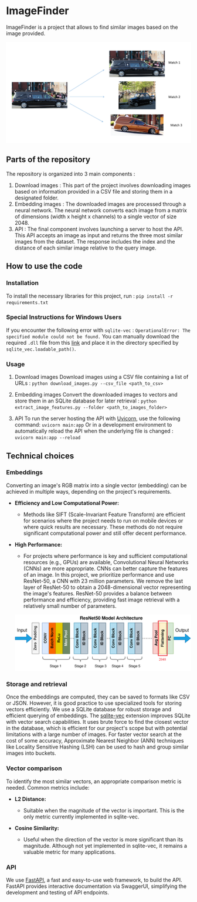 
# ImageFinder

ImageFinder is a project that allows to find similar images based on the image provided.

![matching](assets/matching.png)

## Parts of the repository
The repository is organized into 3 main components :
1. Download images : This part of the project involves downloading images based on information provided in a CSV file and storing them in a designated folder.
2. Embedding images : The downloaded images are processed through a neural network. The neural network converts each image from a matrix of dimensions (width x height x channels) to a single vector of size 2048.
3. API : The final component involves launching a server to host the API. This API accepts an image as input and returns the three most similar images from the dataset. The response includes the index and the distance of each similar image relative to the query image.

## How to use the code

### Installation
To install the necessary libraries for this project, run :
`pip install -r requirements.txt`

### Special Instructions for Windows Users
If you encounter the following error with `sqlite-vec` : 
`OperationalError: The specified module could not be found.`
You can manually download the required `.dll` file from this [link](https://github.com/asg017/sqlite-vec/releases/download/v0.0.1-alpha.37/vec0.dll) and place it in the directory specified by `sqlite_vec.loadable_path()`.

### Usage

1. Download images
Download images using a CSV file containing a list of URLs :
`python download_images.py --csv_file <path_to_csv>`

2. Embedding images
Convert the downloaded images to vectors and store them in an SQLite database for later retrieval :
`python extract_image_features.py --folder <path_to_images_folder>`

3. API
To run the server hosting the API with [Uvicorn](https://www.uvicorn.org/), use the following command:
`uvicorn main:app`
Or in a development environment to automatically reload the API when the underlying file is changed :
`uvicorn main:app --reload`

## Technical choices

### Embeddings
Converting an image's RGB matrix into a single vector (embedding) can be achieved in multiple ways, depending on the project's requirements.

-   **Efficiency and Low Computational Power:**
    
    -   Methods like SIFT (Scale-Invariant Feature Transform) are efficient for scenarios where the project needs to run on mobile devices or where quick results are necessary. These methods do not require significant computational power and still offer decent performance.

-   **High Performance:**
    
    -   For projects where performance is key and sufficient computational resources (e.g., GPUs) are available, Convolutional Neural Networks (CNNs) are more appropriate. CNNs can better capture the features of an image. In this project, we prioritize performance and use ResNet-50, a CNN with 23 million parameters. We remove the last layer of ResNet-50 to obtain a 2048-dimensional vector representing the image's features. ResNet-50 provides a balance between performance and efficiency, providing fast image retrieval with a relatively small number of parameters.

    ![resnet architecture](assets/resnet_architecture.png)

### Storage and retrieval
Once the embeddings are computed, they can be saved to formats like CSV or JSON. However, it is good practice to use specialized tools for storing vectors efficiently.
We use a SQLite database for robust storage and efficient querying of embeddings. The [sqlite-vec](https://github.com/asg017/sqlite-vec) extension improves SQLite with vector search capabilities. It uses brute force to find the closest vector in the database, which is efficient for our project's scope but with potential limitations with a large number of images. For faster vector search at the cost of some accuracy, Approximate Nearest Neighbor (ANN) techniques like Locality Sensitive Hashing (LSH) can be used to hash and group similar images into buckets.

### Vector comparison
To identify the most similar vectors, an appropriate comparison metric is needed. Common metrics include:

-   **L2 Distance:**
    
    -   Suitable when the magnitude of the vector is important. This is the only metric currently implemented in sqlite-vec.
-   **Cosine Similarity:**
    
    -   Useful when the direction of the vector is more significant than its magnitude. Although not yet implemented in sqlite-vec, it remains a valuable metric for many applications.

### API
We use [FastAPI](https://fastapi.tiangolo.com/), a fast and easy-to-use web framework, to build the API. FastAPI provides interactive documentation via SwaggerUI, simplifying the development and testing of API endpoints.